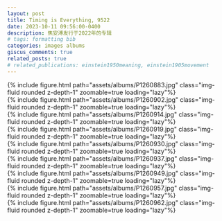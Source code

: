 ```yaml
---
layout: post
title: Timing is Everything, 9522
date: 2023-10-11 09:56:00-0400
description: 焦安溥发行于2022年的专辑
# tags: formatting bib
categories: images albums
giscus_comments: true
related_posts: true
# related_publications: einstein1950meaning, einstein1905movement
---
```

<!-- 
This post shows how to add bibliography to simple blog posts. If you would like something more academic, check the. -->


<div class="row mt-3">
    <div class="col-sm mt-3 mt-md-0">
       {% include figure.html path="assets/albums/P1260883.jpg" class="img-fluid rounded z-depth-1" zoomable=true loading="lazy"%}
    </div>
</div>

<div class="row mt-3">
    <div class="col-sm mt-3 mt-md-0">
       {% include figure.html path="assets/albums/P1260902.jpg" class="img-fluid rounded z-depth-1" zoomable=true loading="lazy"%}
    </div>
</div>

<div class="row mt-3">
    <div class="col-sm mt-3 mt-md-0">
       {% include figure.html path="assets/albums/P1260914.jpg" class="img-fluid rounded z-depth-1" zoomable=true loading="lazy"%}
    </div>
</div>
<div class="row mt-3">
    <div class="col-sm mt-3 mt-md-0">
       {% include figure.html path="assets/albums/P1260919.jpg" class="img-fluid rounded z-depth-1" zoomable=true loading="lazy"%}
    </div>
</div>

<div class="row mt-3">
    <div class="col-sm mt-3 mt-md-0">
       {% include figure.html path="assets/albums/P1260930.jpg" class="img-fluid rounded z-depth-1" zoomable=true loading="lazy"%}
    </div>
</div>
<div class="row mt-3">
    <div class="col-sm mt-3 mt-md-0">
       {% include figure.html path="assets/albums/P1260937.jpg" class="img-fluid rounded z-depth-1" zoomable=true loading="lazy"%}
    </div>
</div>

<div class="row mt-3">
    <div class="col-sm mt-3 mt-md-0">
       {% include figure.html path="assets/albums/P1260949.jpg" class="img-fluid rounded z-depth-1" zoomable=true loading="lazy"%}
    </div>
</div>
<div class="row mt-3">
    <div class="col-sm mt-3 mt-md-0">
       {% include figure.html path="assets/albums/P1260957.jpg" class="img-fluid rounded z-depth-1" zoomable=true loading="lazy"%}
    </div>
</div>

<div class="row mt-3">
    <div class="col-sm mt-3 mt-md-0">
       {% include figure.html path="assets/albums/P1260962.jpg" class="img-fluid rounded z-depth-1" zoomable=true loading="lazy"%}
    </div>
</div>


<script src="https://giscus.app/client.js"
        data-repo="melodyincopenhagen/melodyincopenhagen.github.io"
        data-repo-id="R_kgDOKsfYeA"
        data-category="Announcements"
        data-category-id="DIC_kwDOKsfYeM4Ca6Vw"
        data-mapping="pathname"
        data-strict="0"
        data-reactions-enabled="1"
        data-emit-metadata="1"
        data-input-position="top"
        data-theme="preferred_color_scheme"
        data-lang="zh-CN"
        crossorigin="anonymous"
        async>
</script>